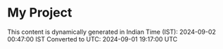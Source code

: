 # My Project

This content is dynamically generated in Indian Time (IST): 2024-09-02 00:47:00 IST
Converted to UTC: 2024-09-01 19:17:00 UTC
